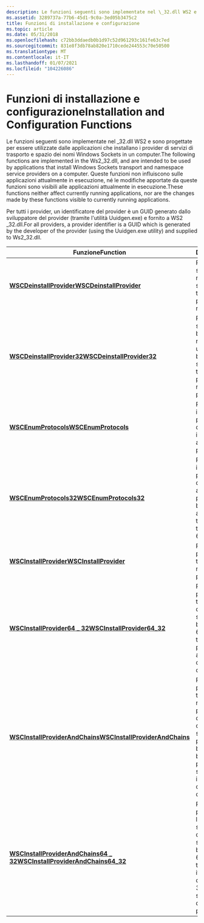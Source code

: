 ```yaml
---
description: Le funzioni seguenti sono implementate nel \_32.dll WS2 e sono progettate per essere utilizzate dalle applicazioni che installano i provider di servizi di trasporto e spazio dei nomi Windows Sockets in un computer.
ms.assetid: 3289737a-77b6-45d1-9c0a-3ed05b3475c2
title: Funzioni di installazione e configurazione
ms.topic: article
ms.date: 05/31/2018
ms.openlocfilehash: c72bb3ddaedb0b1d97c52d961293c161fe63c7ed
ms.sourcegitcommit: 831e8f3db78ab820e1710cede244553c70e50500
ms.translationtype: MT
ms.contentlocale: it-IT
ms.lasthandoff: 01/07/2021
ms.locfileid: "104226086"
---
```

# <a name="installation-and-configuration-functions"></a><span data-ttu-id="6b44f-103">Funzioni di installazione e configurazione</span><span class="sxs-lookup"><span data-stu-id="6b44f-103">Installation and Configuration Functions</span></span>

<span data-ttu-id="6b44f-104">Le funzioni seguenti sono implementate nel \_32.dll WS2 e sono progettate per essere utilizzate dalle applicazioni che installano i provider di servizi di trasporto e spazio dei nomi Windows Sockets in un computer.</span><span class="sxs-lookup"><span data-stu-id="6b44f-104">The following functions are implemented in the Ws2\_32.dll, and are intended to be used by applications that install Windows Sockets transport and namespace service providers on a computer.</span></span> <span data-ttu-id="6b44f-105">Queste funzioni non influiscono sulle applicazioni attualmente in esecuzione, né le modifiche apportate da queste funzioni sono visibili alle applicazioni attualmente in esecuzione.</span><span class="sxs-lookup"><span data-stu-id="6b44f-105">These functions neither affect currently running applications, nor are the changes made by these functions visible to currently running applications.</span></span>

<span data-ttu-id="6b44f-106">Per tutti i provider, un identificatore del provider è un GUID generato dallo sviluppatore del provider (tramite l'utilità Uuidgen.exe) e fornito a WS2 \_32.dll.</span><span class="sxs-lookup"><span data-stu-id="6b44f-106">For all providers, a provider identifier is a GUID which is generated by the developer of the provider (using the Uuidgen.exe utility) and supplied to Ws2\_32.dll.</span></span>



| <span data-ttu-id="6b44f-107">Funzione</span><span class="sxs-lookup"><span data-stu-id="6b44f-107">Function</span></span>                                                                      | <span data-ttu-id="6b44f-108">Descrizione</span><span class="sxs-lookup"><span data-stu-id="6b44f-108">Description</span></span>                                                                                                                                              |
|-------------------------------------------------------------------------------|----------------------------------------------------------------------------------------------------------------------------------------------------------|
| [<span data-ttu-id="6b44f-109">**WSCDeinstallProvider**</span><span class="sxs-lookup"><span data-stu-id="6b44f-109">**WSCDeinstallProvider**</span></span>](/windows/desktop/api/Ws2spi/nf-ws2spi-wscdeinstallprovider)                        | <span data-ttu-id="6b44f-110">Rimuove un provider di servizi di trasporto dal registro di sistema.</span><span class="sxs-lookup"><span data-stu-id="6b44f-110">Removes a transport service provider from the registry.</span></span>                                                                                                  |
| [<span data-ttu-id="6b44f-111">**WSCDeinstallProvider32**</span><span class="sxs-lookup"><span data-stu-id="6b44f-111">**WSCDeinstallProvider32**</span></span>](/windows/desktop/api/Ws2spi/nf-ws2spi-wscdeinstallprovider32)                      | <span data-ttu-id="6b44f-112">Rimuove il provider di servizi di trasporto a 32 bit specificato dal registro di sistema in una piattaforma a 64 bit.</span><span class="sxs-lookup"><span data-stu-id="6b44f-112">Removes the specified 32-bit transport service provider from the registry on a 64-bit platform.</span></span>                                                          |
| [<span data-ttu-id="6b44f-113">**WSCEnumProtocols**</span><span class="sxs-lookup"><span data-stu-id="6b44f-113">**WSCEnumProtocols**</span></span>](/windows/desktop/api/Ws2spi/nf-ws2spi-wscenumprotocols)                                | <span data-ttu-id="6b44f-114">Recupera le informazioni sui protocolli di trasporto disponibili.</span><span class="sxs-lookup"><span data-stu-id="6b44f-114">Retrieves information about available transport protocols.</span></span>                                                                                               |
| [<span data-ttu-id="6b44f-115">**WSCEnumProtocols32**</span><span class="sxs-lookup"><span data-stu-id="6b44f-115">**WSCEnumProtocols32**</span></span>](/windows/desktop/api/Ws2spi/nf-ws2spi-wscenumprotocols32)                              | <span data-ttu-id="6b44f-116">Recupera le informazioni sui protocolli di trasporto disponibili nel catalogo a 32 bit sulle piattaforme a 64 bit.</span><span class="sxs-lookup"><span data-stu-id="6b44f-116">Retrieves information about available transport protocols in the 32-bit catalog on 64-bit platforms.</span></span>                                                     |
| [<span data-ttu-id="6b44f-117">**WSCInstallProvider**</span><span class="sxs-lookup"><span data-stu-id="6b44f-117">**WSCInstallProvider**</span></span>](/windows/desktop/api/Ws2spi/nf-ws2spi-wscinstallprovider)                            | <span data-ttu-id="6b44f-118">Registra un nuovo provider di servizi di trasporto.</span><span class="sxs-lookup"><span data-stu-id="6b44f-118">Registers a new transport service provider.</span></span>                                                                                                              |
| [<span data-ttu-id="6b44f-119">**WSCInstallProvider64 \_ 32**</span><span class="sxs-lookup"><span data-stu-id="6b44f-119">**WSCInstallProvider64\_32**</span></span>](/windows/desktop/api/Ws2spi/nf-ws2spi-wscinstallprovider64_32)                   | <span data-ttu-id="6b44f-120">Registra un nuovo provider di servizi di trasporto nei database di configurazione di sistema a 32 bit e a 64 bit in una piattaforma a 64 bit.</span><span class="sxs-lookup"><span data-stu-id="6b44f-120">Registers a new transport service provider into the 32-bit and 64-bit system configuration databases on a 64-bit platform.</span></span>                               |
| [<span data-ttu-id="6b44f-121">**WSCInstallProviderAndChains**</span><span class="sxs-lookup"><span data-stu-id="6b44f-121">**WSCInstallProviderAndChains**</span></span>](/windows/desktop/api/Ws2spi/nf-ws2spi-wscinstallproviderandchains)            | <span data-ttu-id="6b44f-122">Registra un nuovo provider di servizi di trasporto a 32 bit, nonché le catene di protocolli specifiche nel database di configurazione di sistema in una piattaforma a 32 bit.</span><span class="sxs-lookup"><span data-stu-id="6b44f-122">Registers a new 32-bit transport service provider as well as its specific protocol chains into the system configuration database on a 32-bit platform.</span></span>   |
| [<span data-ttu-id="6b44f-123">**WSCInstallProviderAndChains64 \_ 32**</span><span class="sxs-lookup"><span data-stu-id="6b44f-123">**WSCInstallProviderAndChains64\_32**</span></span>](/windows/desktop/api/Ws2spi/nf-ws2spi-wscinstallproviderandchains64_32) | <span data-ttu-id="6b44f-124">Registra un nuovo provider di trasporto e le catene di protocolli specifiche nei database di configurazione di sistema a 32 bit e a 64 bit in una piattaforma a 64 bit.</span><span class="sxs-lookup"><span data-stu-id="6b44f-124">Registers a new transport provider and its specific protocol chains into both the 32-bit and 64-bit system configuration databases on a 64-bit platform.</span></span> |



 

 

 



